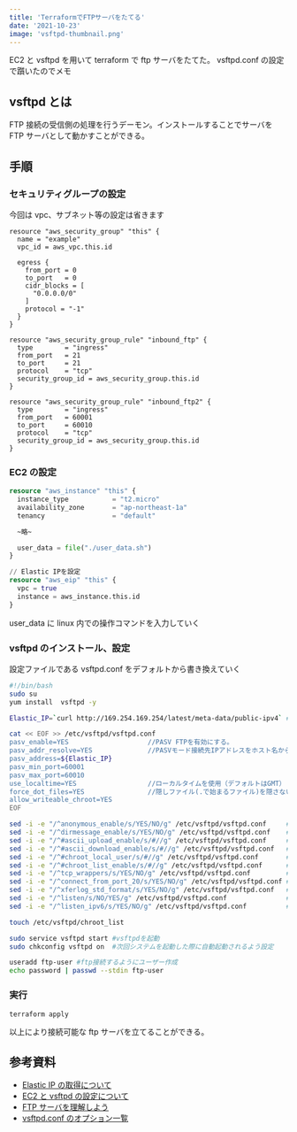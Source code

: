 ```yaml
---
title: 'TerraformでFTPサーバをたてる'
date: '2021-10-23'
image: 'vsftpd-thumbnail.png'
---
```


EC2 と vsftpd を用いて terraform で ftp サーバをたてた。
vsftpd.conf の設定で躓いたのでメモ

## vsftpd とは

FTP 接続の受信側の処理を行うデーモン。インストールすることでサーバを FTP サーバとして動かすことができる。

## 手順

### セキュリティグループの設定

今回は vpc、サブネット等の設定は省きます

```hcl
resource "aws_security_group" "this" {
  name = "example"
  vpc_id = aws_vpc.this.id

  egress {
    from_port = 0
    to_port   = 0
    cidr_blocks = [
      "0.0.0.0/0"
    ]
    protocol = "-1"
  }
}

resource "aws_security_group_rule" "inbound_ftp" {
  type        = "ingress"
  from_port   = 21
  to_port     = 21
  protocol    = "tcp"
  security_group_id = aws_security_group.this.id
}

resource "aws_security_group_rule" "inbound_ftp2" {
  type        = "ingress"
  from_port   = 60001
  to_port     = 60010
  protocol    = "tcp"
  security_group_id = aws_security_group.this.id
}

```

### EC2 の設定

```hcl:main.tf
resource "aws_instance" "this" {
  instance_type           = "t2.micro"
  availability_zone       = "ap-northeast-1a"
  tenancy                 = "default"

  ~略~

  user_data = file("./user_data.sh")
}

// Elastic IPを設定
resource "aws_eip" "this" {
  vpc = true
  instance = aws_instance.this.id
}
```

user_data に linux 内での操作コマンドを入力していく

### vsftpd のインストール、設定

設定ファイルである vsftpd.conf をデフォルトから書き換えていく

```sh:user_data.sh
#!/bin/bash
sudo su
yum install  vsftpd -y

Elastic_IP=`curl http://169.254.169.254/latest/meta-data/public-ipv4` #インスタンスメタデータを取得(参考資料参照)

cat << EOF >> /etc/vsftpd/vsftpd.conf
pasv_enable=YES                    //PASV FTPを有効にする。
pasv_addr_resolve=YES              //PASVモード接続先IPアドレスをホスト名から取得する。
pasv_address=${Elastic_IP}
pasv_min_port=60001
pasv_max_port=60010
use_localtime=YES                  //ローカルタイムを使用（デフォルトはGMT）
force_dot_files=YES                //隠しファイル(.で始まるファイル)を隠さない。
allow_writeable_chroot=YES
EOF

sed -i -e "/^anonymous_enable/s/YES/NO/g" /etc/vsftpd/vsftpd.conf     #匿名ユーザーのログインは許可しない
sed -i -e "/^dirmessage_enable/s/YES/NO/g" /etc/vsftpd/vsftpd.conf    #ユーザが新しいディレクトリに初めて移動したとしてもメッセージは表示しない。
sed -i -e "/^#ascii_upload_enable/s/#//g" /etc/vsftpd/vsftpd.conf     #アスキーモードのアップロードを有効にする。
sed -i -e "/^#ascii_download_enable/s/#//g" /etc/vsftpd/vsftpd.conf   #アスキーモードのダウンロードを有効にする。
sed -i -e "/^#chroot_local_user/s/#//g" /etc/vsftpd/vsftpd.conf       #ローカルユーザーのルートを各自のホームに変更する。
sed -i -e "/^#chroot_list_enable/s/#//g" /etc/vsftpd/vsftpd.conf      #chroot_listを有効にする。
sed -i -e "/^tcp_wrappers/s/YES/NO/g" /etc/vsftpd/vsftpd.conf         #ホストへのアクセスを制御しない。（EC2のSecurity Groupsで設定するため）
sed -i -e "/^connect_from_port_20/s/YES/NO/g" /etc/vsftpd/vsftpd.conf #ActiveFTPを無効にする。
sed -i -e "/^xferlog_std_format/s/YES/NO/g" /etc/vsftpd/vsftpd.conf   #wu-ftpdではなく、vsftpdログ形式でログを記録する。
sed -i -e "/^listen/s/NO/YES/g" /etc/vsftpd/vsftpd.conf               #IPv4での接続を待ち受ける
sed -i -e "/^listen_ipv6/s/YES/NO/g" /etc/vsftpd/vsftpd.conf          #IPv6での接続を待ち受けないようにする(上のlistenオプションとどちらかしか指定できない)

touch /etc/vsftpd/chroot_list

sudo service vsftpd start #vsftpdを起動
sudo chkconfig vsftpd on  #次回システムを起動した際に自動起動されるよう設定

useradd ftp-user #ftp接続するようにユーザー作成
echo password | passwd --stdin ftp-user
```

### 実行

```
terraform apply
```

以上により接続可能な ftp サーバを立てることができる。

## 参考資料

- [Elastic IP の取得について](https://docs.aws.amazon.com/ja_jp/AWSEC2/latest/UserGuide/instancedata-data-retrieval.html)
- [EC2 と vsftpd の設定について](http://blog.genies.jp/2011/07/amazon-ec2-amazon-linux-vsftpd.html)
- [FTP サーバを理解しよう](https://atmarkit.itmedia.co.jp/ait/articles/1612/01/news181_2.html)
- [vsftpd.conf のオプション一覧](https://linuxjm.osdn.jp/html/vsftpd/man5/vsftpd.conf.5.html)

